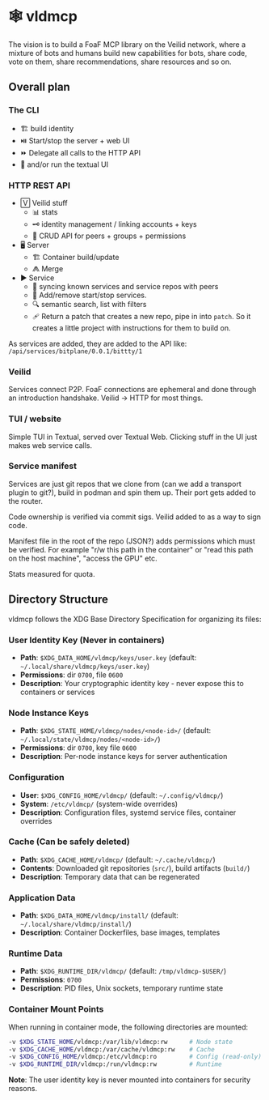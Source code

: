 # 🕸️ vldmcp

The vision is to build a FoaF MCP library on the Veilid network, where a mixture
of bots and humans build new capabilities for bots, share code, vote on them,
share recommendations, share resources and so on.

## Overall plan

### The CLI

* 🏗️ build identity
* ⏯️ Start/stop the server + web UI
* ⏩ Delegate all calls to the HTTP API
* 🔡 and/or run the textual UI

### HTTP REST API

* 🅅 Veilid stuff
  * 📊 stats
  * 🗝️  identity management / linking accounts + keys
  * 🤖 CRUD API for peers + groups + permissions
* 🖥 Server
  * 🏗️  Container build/update
  * ⨇ Merge
* ▶ Service
  * 🔁 syncing known services and service repos with peers
  * 🔌 Add/remove start/stop services.
  * 🔍 semantic search, list with filters
  * 🩹 Return a patch that creates a new repo, pipe in into `patch`. So it
    creates a little project with instructions for them to build on.

As services are added, they are added to the API like:
    `/api/services/bitplane/0.0.1/bittty/1`

### Veilid

Services connect P2P. FoaF connections are ephemeral and done through an
introduction handshake. Veilid -> HTTP for most things.

### TUI / website

Simple TUI in Textual, served over Textual Web. Clicking stuff in the UI just
makes web service calls.

### Service manifest

Services are just git repos that we clone from (can we add a transport plugin
to git?), build in podman and spin them up. Their port gets added to the router.

Code ownership is verified via commit sigs. Veilid added to as a way to sign
code.

Manifest file in the root of the repo (JSON?) adds permissions which must be
verified. For example "r/w this path in the container" or "read this path on the
host machine", "access the GPU" etc.

Stats measured for quota.

## Directory Structure

vldmcp follows the XDG Base Directory Specification for organizing its files:

### User Identity Key (Never in containers)
- **Path**: `$XDG_DATA_HOME/vldmcp/keys/user.key` (default: `~/.local/share/vldmcp/keys/user.key`)
- **Permissions**: dir `0700`, file `0600`
- **Description**: Your cryptographic identity key - never expose this to containers or services

### Node Instance Keys
- **Path**: `$XDG_STATE_HOME/vldmcp/nodes/<node-id>/` (default: `~/.local/state/vldmcp/nodes/<node-id>/`)
- **Permissions**: dir `0700`, key file `0600`
- **Description**: Per-node instance keys for server authentication

### Configuration
- **User**: `$XDG_CONFIG_HOME/vldmcp/` (default: `~/.config/vldmcp/`)
- **System**: `/etc/vldmcp/` (system-wide overrides)
- **Description**: Configuration files, systemd service files, container overrides

### Cache (Can be safely deleted)
- **Path**: `$XDG_CACHE_HOME/vldmcp/` (default: `~/.cache/vldmcp/`)
- **Contents**: Downloaded git repositories (`src/`), build artifacts (`build/`)
- **Description**: Temporary data that can be regenerated

### Application Data
- **Path**: `$XDG_DATA_HOME/vldmcp/install/` (default: `~/.local/share/vldmcp/install/`)
- **Description**: Container Dockerfiles, base images, templates

### Runtime Data
- **Path**: `$XDG_RUNTIME_DIR/vldmcp/` (default: `/tmp/vldmcp-$USER/`)
- **Permissions**: `0700`
- **Description**: PID files, Unix sockets, temporary runtime state

### Container Mount Points

When running in container mode, the following directories are mounted:

```bash
-v $XDG_STATE_HOME/vldmcp:/var/lib/vldmcp:rw      # Node state
-v $XDG_CACHE_HOME/vldmcp:/var/cache/vldmcp:rw    # Cache
-v $XDG_CONFIG_HOME/vldmcp:/etc/vldmcp:ro         # Config (read-only)
-v $XDG_RUNTIME_DIR/vldmcp:/run/vldmcp:rw         # Runtime
```

**Note**: The user identity key is never mounted into containers for security reasons.
